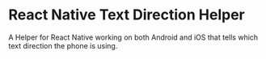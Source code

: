 # React Native Text Direction Helper

A Helper for React Native working on both Android and iOS that
tells which text direction the phone is using.


